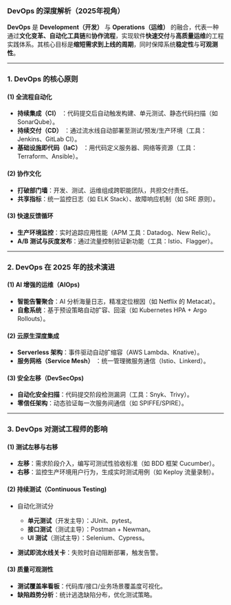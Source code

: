 ### **DevOps 的深度解析（2025年视角）**

**DevOps** 是 **Development（开发）** 与 **Operations（运维）** 的融合，代表一种通过**文化变革、自动化工具链**和**协作流程**，实现软件**快速交付**与**高质量运维**的工程实践体系。其核心目标是**缩短需求到上线的周期**，同时保障系统**稳定性**与**可观测性**。

------

### **1. DevOps 的核心原则**

#### **(1) 全流程自动化**

- **持续集成（CI）** ：代码提交后自动触发构建、单元测试、静态代码扫描（如 SonarQube）。
- **持续交付（CD）** ：通过流水线自动部署至测试/预发/生产环境（工具：Jenkins、GitLab CI）。
- **基础设施即代码（IaC）** ：用代码定义服务器、网络等资源（工具：Terraform、Ansible）。

#### **(2) 协作文化**

- **打破部门墙**：开发、测试、运维组成跨职能团队，共担交付责任。
- **共享指标**：统一监控日志（如 ELK Stack）、故障响应机制（如 SRE 原则）。

#### **(3) 快速反馈循环**

- **生产环境监控**：实时追踪应用性能（APM 工具：Datadog、New Relic）。
- **A/B 测试与灰度发布**：通过流量控制验证新功能（工具：Istio、Flagger）。

------

### **2. DevOps 在 2025 年的技术演进**

#### **(1) AI 增强的运维（AIOps)**

- **智能告警聚合**：AI 分析海量日志，精准定位根因（如 Netflix 的 Metacat）。
- **自愈系统**：基于预设策略自动扩容、回滚（如 Kubernetes HPA + Argo Rollouts）。

#### **(2) 云原生深度集成**

- **Serverless 架构**：事件驱动自动扩缩容（AWS Lambda、Knative）。
- **服务网格（Service Mesh）** ：统一管理微服务通信（Istio、Linkerd）。

#### **(3) 安全左移（DevSecOps)**

- **自动化安全扫描**：代码提交阶段检测漏洞（工具：Snyk、Trivy）。
- **零信任架构**：动态验证每一次服务间通信（如 SPIFFE/SPIRE）。

------

### **3. DevOps 对测试工程师的影响**

#### **(1) 测试左移与右移**

- **左移**：需求阶段介入，编写可测试性验收标准（如 BDD 框架 Cucumber）。
- **右移**：监控生产环境用户行为，生成实时测试用例（如 Keploy 流量录制）。

#### **(2) 持续测试（Continuous Testing)**

- 自动化测试分

  - **单元测试**（开发主导）：JUnit、pytest。
  - **接口测试**（测试主导）：Postman + Newman。
  - **UI 测试**（测试主导）：Selenium、Cypress。
  
- **测试即流水线关卡**：失败时自动阻断部署，触发告警。

#### **(3) 质量可观测性**

- **测试覆盖率看板**：代码库/接口/业务场景覆盖度可视化。
- **缺陷趋势分析**：统计逃逸缺陷分布，优化测试策略。

